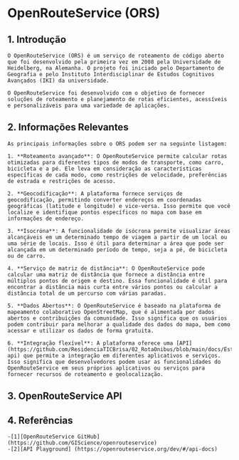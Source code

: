 # OpenRouteService (ORS)

## 1. Introdução

    O OpenRouteService (ORS) é um serviço de roteamento de código aberto que foi desenvolvido pela primeira vez em 2008 pela Universidade de Heidelberg, na Alemanha. O projeto foi iniciado pelo Departamento de Geografia e pelo Instituto Interdisciplinar de Estudos Cognitivos Avançados (IKI) da universidade.

    O OpenRouteService foi desenvolvido com o objetivo de fornecer soluções de roteamento e planejamento de rotas eficientes, acessíveis e personalizáveis para uma variedade de aplicações.
    

## 2. Informações Relevantes

    As principais informações sobre o ORS podem ser na seguinte listagem:

    1. **Roteamento avançado**: O OpenRouteService permite calcular rotas otimizadas para diferentes tipos de modos de transporte, como carro, bicicleta e a pé. Ele leva em consideração as características específicas de cada modo, como restrições de velocidade, preferências de estrada e restrições de acesso.

    2. **Geocodificação**: A plataforma fornece serviços de geocodificação, permitindo converter endereços em coordenadas geográficas (latitude e longitude) e vice-versa. Isso permite que você localize e identifique pontos específicos no mapa com base em informações de endereço.

    3. **Isocróna**: A funcionalidade de isócrona permite visualizar áreas alcançáveis em um determinado tempo de viagem a partir de um local ou uma série de locais. Isso é útil para determinar a área que pode ser alcançada em um determinado período de tempo, seja a pé, de bicicleta ou de carro.

    4. **Serviço de matriz de distância**: O OpenRouteService pode calcular uma matriz de distância que fornece a distância entre múltiplos pontos de origem e destino. Essa funcionalidade é útil para encontrar a distância mais curta entre vários pontos ou calcular a distância total de um percurso com várias paradas.

    5. **Dados Abertos**: O OpenRouteService é baseado na plataforma de mapeamento colaborativo OpenStreetMap, que é alimentada por dados abertos e contribuições da comunidade. Isso significa que os usuários podem contribuir para melhorar a qualidade dos dados do mapa, bem como acessar e utilizar os dados de forma gratuita.

    6. **Integração flexível**: A plataforma oferece uma [API](https://github.com/ResidenciaTICBrisa/02_RotaOnibus/blob/main/docs/Estudos/Django.md#31-api) que permite a integração em diferentes aplicativos e serviços. Isso significa que desenvolvedores podem usar as funcionalidades do OpenRouteService em seus próprios aplicativos ou serviços para fornecer recursos de roteamento e geolocalização.

## 3. OpenRouteService API

## 4. Referências

    -[1][OpenRouteService GitHub] (https://github.com/GIScience/openrouteservice)
    -[2][API Playground] (https://openrouteservice.org/dev/#/api-docs)
